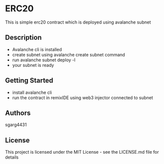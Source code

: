 # ERC20

This is simple erc20 contract which is deployed using avalanche subnet 

## Description

- Avalanche cli is installed
- create subnet using avalanche create subnet <name> command
- run  avalanche subnet deploy <subnetName> -l
- your subnet is ready

## Getting Started

- install avalanche cli
- run the contract in remixIDE using web3 injector connected to subnet 

## Authors

sgarg4431

## License

This project is licensed under the MIT License - see the LICENSE.md file for details
